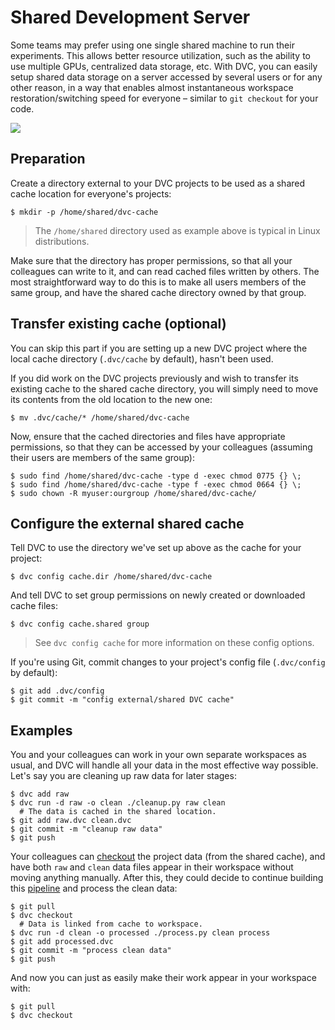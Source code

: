# Shared Development Server

Some teams may prefer using one single shared machine to run their experiments.
This allows better resource utilization, such as the ability to use multiple
GPUs, centralized data storage, etc. With DVC, you can easily setup shared data
storage on a server accessed by several users or for any other reason, in a way
that enables almost instantaneous <abbr>workspace</abbr> restoration/switching
speed for everyone – similar to `git checkout` for your code.

![](/img/shared-server.png)

## Preparation

Create a directory external to your <abbr>DVC projects</abbr> to be used as a
shared <abbr>cache</abbr> location for everyone's projects:

```dvc
$ mkdir -p /home/shared/dvc-cache
```

> The `/home/shared` directory used as example above is typical in Linux
> distributions.

Make sure that the directory has proper permissions, so that all your colleagues
can write to it, and can read cached files written by others. The most
straightforward way to do this is to make all users members of the same group,
and have the shared cache directory owned by that group.

## Transfer existing cache (optional)

You can skip this part if you are setting up a new DVC project where the local
<abbr>cache directory</abbr> (`.dvc/cache` by default), hasn't been used.

If you did work on the <abbr>DVC projects</abbr> previously and wish to transfer
its existing cache to the shared cache directory, you will simply need to move
its contents from the old location to the new one:

```dvc
$ mv .dvc/cache/* /home/shared/dvc-cache
```

Now, ensure that the cached directories and files have appropriate permissions,
so that they can be accessed by your colleagues (assuming their users are
members of the same group):

```dvc
$ sudo find /home/shared/dvc-cache -type d -exec chmod 0775 {} \;
$ sudo find /home/shared/dvc-cache -type f -exec chmod 0664 {} \;
$ sudo chown -R myuser:ourgroup /home/shared/dvc-cache/
```

## Configure the external shared cache

Tell DVC to use the directory we've set up above as the <abbr>cache</abbr> for
your <abbr>project</abbr>:

```dvc
$ dvc config cache.dir /home/shared/dvc-cache
```

And tell DVC to set group permissions on newly created or downloaded cache
files:

```dvc
$ dvc config cache.shared group
```

> See `dvc config cache` for more information on these config options.

If you're using Git, commit changes to your project's config file (`.dvc/config`
by default):

```dvc
$ git add .dvc/config
$ git commit -m "config external/shared DVC cache"
```

## Examples

You and your colleagues can work in your own separate <abbr>workspaces</abbr> as
usual, and DVC will handle all your data in the most effective way possible.
Let's say you are cleaning up raw data for later stages:

```dvc
$ dvc add raw
$ dvc run -d raw -o clean ./cleanup.py raw clean
  # The data is cached in the shared location.
$ git add raw.dvc clean.dvc
$ git commit -m "cleanup raw data"
$ git push
```

Your colleagues can [checkout](/doc/command-reference/checkout) the
<abbr>project</abbr> data (from the shared <abbr>cache</abbr>), and have both
`raw` and `clean` data files appear in their workspace without moving anything
manually. After this, they could decide to continue building this
[pipeline](/doc/command-reference/pipeline) and process the clean data:

```dvc
$ git pull
$ dvc checkout
  # Data is linked from cache to workspace.
$ dvc run -d clean -o processed ./process.py clean process
$ git add processed.dvc
$ git commit -m "process clean data"
$ git push
```

And now you can just as easily make their work appear in your workspace with:

```dvc
$ git pull
$ dvc checkout
```
